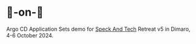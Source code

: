 # 🐙-on-🍖

Argo CD Application Sets demo for [Speck And Tech](https://speckand.tech) Retreat v5 in Dimaro, 4-6 October 2024.
